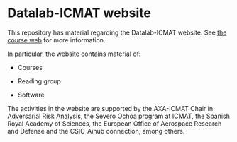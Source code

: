 # Datalab-ICMAT website

This repository has material regarding the Datalab-ICMAT website. See [the course web](https://datalab-icmat.github.io/) for more information.

In particular, the website contains material of:

* Courses

* Reading group 

* Software

The activities in the website are supported by the AXA-ICMAT Chair in Adversarial Risk Analysis, the Severo Ochoa program at ICMAT, the Spanish Royal Academy of Sciences, the European Office of Aerospace Research and Defense and the CSIC-Aihub connection, among others.



